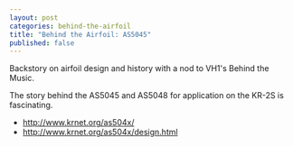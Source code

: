 ```yaml
---
layout: post
categories: behind-the-airfoil
title: "Behind the Airfoil: AS5045"
published: false
---
```


Backstory on airfoil design and history with a nod to VH1's Behind the Music.

The story behind the AS5045 and AS5048 for application on the KR-2S is fascinating.

* http://www.krnet.org/as504x/
* http://www.krnet.org/as504x/design.html
